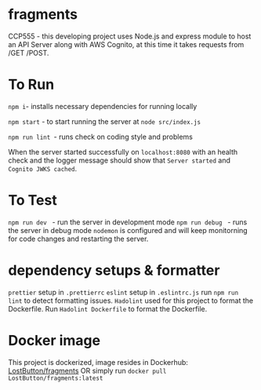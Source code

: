 # fragments

CCP555 - this developing project uses Node.js and express module to host an API Server along with AWS Cognito, at this time it takes requests from /GET /POST.

# To Run

`npm i`- installs necessary dependencies for running locally

`npm start` - to start running the server at `node src/index.js`

`npm run lint `- runs check on coding style and problems

When the server started successfully on `localhost:8080` with an health check and the logger message should show that `Server started` and `Cognito JWKS cached`.

# To Test

`npm run dev ` - run the server in development mode
`npm run debug ` - runs the server in debug mode
`nodemon` is configured and will keep monitorning for code changes and restarting the server.

# dependency setups & formatter

`prettier` setup in `.prettierrc`
`eslint` setup in `.eslintrc.js` run `npm run lint` to detect formatting issues.
`Hadolint` used for this project to format the Dockerfile.
Run `Hadolint Dockerfile` to format the Dockerfile.

# Docker image

This project is dockerized, image resides in Dockerhub: [LostButton/fragments](https://hub.docker.com/r/cdoscarphu/fragments/tags)
OR simply run
`docker pull LostButton/fragments:latest`
